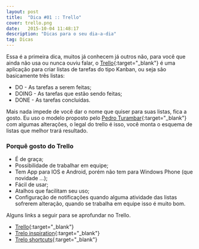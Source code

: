 ```yaml
---
layout: post
title:  "Dica #01 :: Trello"
cover: trello.png
date:   2015-10-04 11:48:17
description: "Dicas para o seu dia-a-dia"
tag: Dicas
---
```


Essa é a primeira dica, muitos já conhecem já outros não, para você que ainda não usa ou nunca ouviu falar, o [Trello](https://trello.com/){:target="_blank"} é uma aplicação para criar listas de tarefas do tipo Kanban, ou seja são basicamente três listas:

* DO  - As tarefas a serem feitas;
* DOING - As tarefas que estão sendo feitas;
* DONE - As tarefas concluídas.

Mais nada impede de você dar o nome que quiser para suas listas, fica a gosto. Eu uso o modelo proposto pelo [Pedro Turambar](https://medium.com/brasil/como-fazer-listas-ajudou-na-minha-produtividade-83ab9bbfc6d5){:target="_blank"} com algumas alterações, o legal do trello é isso, você monta o esquema de listas que melhor trará resultado.

### Porquê gosto do Trello

* É de graça;
* Possibilidade de trabalhar em equipe;
* Tem App para IOS e Android, porém não tem para Windows Phone (que novidade ...);
* Fácil de usar;
* Atalhos que facilitam seu uso;
* Configuração de notificações quando alguma atividade das listas sofrerem alteração, quando se trabalha em equipe isso é muito bom.

Alguns links a seguir para se aprofundar no Trello.

* [Trello](https://trello.com/){:target="_blank"}
* [Trelo inspiration](https://trello.com/inspiration){:target="_blank"}
* [Trelo shortcuts](https://trello.com/shortcuts){:target="_blank"}